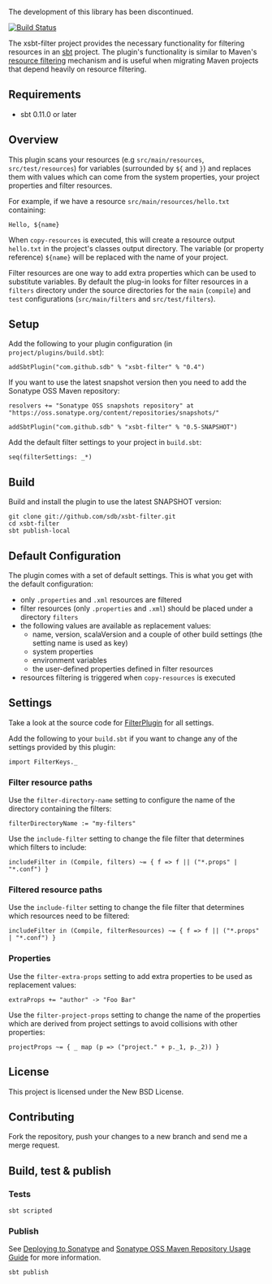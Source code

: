 The development of this library has been discontinued.

[![Build Status](https://secure.travis-ci.org/sdb/xsbt-filter.png)](http://travis-ci.org/sdb/xsbt-filter)

The xsbt-filter project provides the necessary functionality for filtering resources in an [sbt](https://github.com/harrah/xsbt) project. The plugin's functionality is similar to Maven's [resource filtering](http://maven.apache.org/plugins/maven-resources-plugin/examples/filter.html) mechanism and is useful when migrating Maven projects that depend heavily on resource filtering.

## Requirements

* sbt 0.11.0 or later

## Overview 

This plugin scans your resources (e.g `src/main/resources`, `src/test/resources`) for variables (surrounded by `${` and `}`) and replaces them with values which can come from the system properties, your project properties and filter resources.

For example, if we have a resource `src/main/resources/hello.txt` containing:

    Hello, ${name}

When `copy-resources` is executed, this will create a resource output `hello.txt` in the project's classes output directory. The variable (or property reference) `${name}` will be replaced with the name of your project.

Filter resources are one way to add extra properties which can be used to substitute variables. By default the plug-in looks for filter resources in a `filters` directory under the source directories for the `main` (`compile`) and `test` configurations (`src/main/filters` and `src/test/filters`).

## Setup

Add the following to your plugin configuration (in `project/plugins/build.sbt`):
    
    addSbtPlugin("com.github.sdb" % "xsbt-filter" % "0.4")

If you want to use the latest snapshot version then you need to add the Sonatype OSS Maven repository:

    resolvers += "Sonatype OSS snapshots repository" at "https://oss.sonatype.org/content/repositories/snapshots/"
    
    addSbtPlugin("com.github.sdb" % "xsbt-filter" % "0.5-SNAPSHOT")

Add the default filter settings to your project in `build.sbt`:

    seq(filterSettings: _*)

## Build

Build and install the plugin to use the latest SNAPSHOT version:

    git clone git://github.com/sdb/xsbt-filter.git
    cd xsbt-filter
    sbt publish-local

## Default Configuration

The plugin comes with a set of default settings. This is what you get with the default configuration:

* only `.properties` and `.xml` resources are filtered
* filter resources (only `.properties` and `.xml`) should be placed under a directory `filters`
* the following values are available as replacement values:
  * name, version, scalaVersion and a couple of other build settings (the setting name is used as key)
  * system properties
  * environment variables
  * the user-defined properties defined in filter resources
* resources filtering is triggered when `copy-resources` is executed

## Settings

Take a look at the source code for [FilterPlugin](https://github.com/sdb/xsbt-filter/blob/master/src/FilterPlugin.scala) for all settings.

Add the following to your `build.sbt` if you want to change any of the settings provided by this plugin:

    import FilterKeys._

### Filter resource paths

Use the `filter-directory-name` setting to configure the name of the directory containing the filters:

    filterDirectoryName := "my-filters"

Use the `include-filter` setting to change the file filter that determines which filters to include:

    includeFilter in (Compile, filters) ~= { f => f || ("*.props" | "*.conf") }

### Filtered resource paths

Use the `include-filter` setting to change the file filter that determines which resources need to be filtered:

    includeFilter in (Compile, filterResources) ~= { f => f || ("*.props" | "*.conf") }

### Properties

Use the `filter-extra-props` setting to add extra properties to be used as replacement values:

    extraProps += "author" -> "Foo Bar"

Use the `filter-project-props` setting to change the name of the properties which are derived from project settings to avoid collisions with other properties:

    projectProps ~= { _ map (p => ("project." + p._1, p._2)) }

## License

This project is licensed under the New BSD License.

## Contributing

Fork the repository, push your changes to a new branch and send me a merge request.

## Build, test & publish

### Tests

    sbt scripted

### Publish

See [Deploying to Sonatype](http://www.scala-sbt.org/release/docs/Community/Using-Sonatype.html) and [Sonatype OSS Maven Repository Usage Guide](https://docs.sonatype.org/display/Repository/Sonatype+OSS+Maven+Repository+Usage+Guide#SonatypeOSSMavenRepositoryUsageGuide-8.ReleaseIt) for more information.

    sbt publish

